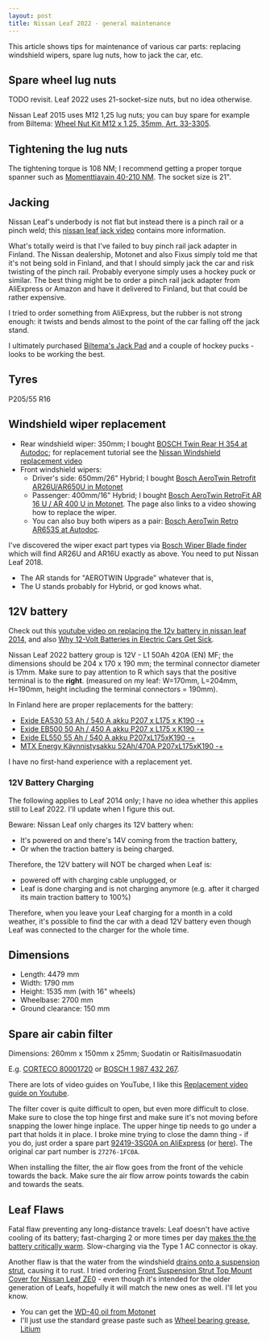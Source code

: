 ```yaml
---
layout: post
title: Nissan Leaf 2022 - general maintenance
---
```


This article shows tips for maintenance of various car parts: replacing windshield
wipers, spare lug nuts, how to jack the car, etc.

## Spare wheel lug nuts

TODO revisit. Leaf 2022 uses 21-socket-size nuts, but no idea otherwise.

Nissan Leaf 2015 uses M12 1,25 lug nuts; you can buy spare for example from
Biltema: [Wheel Nut Kit M12 x 1,25, 35mm, Art. 33-3305](https://www.biltema.fi/en-fi/car---mc/styling/exterior-styling/wheel-nuts-10-pcs-2000019355).

## Tightening the lug nuts

The tightening torque is 108 NM; I recommend getting a proper torque spanner
such as [Momenttiavain 40-210 NM](https://www.biltema.fi/tyokalut/kasityokalut/hylsytyokalut/momenttiavaimet/momenttiavain-12-2000020911).
The socket size is 21".

## Jacking

Nissan Leaf's underbody is not flat but instead there is a pinch rail or
a pinch weld; this [nissan leaf jack video](https://www.youtube.com/watch?v=abbDGR60NsE)
contains more information.

What's totally weird is that I've failed to buy pinch rail jack adapter in Finland.
The Nissan dealership, Motonet and also Fixus simply told me that it's not being
sold in Finland, and that I should simply jack the car and risk twisting of the pinch rail.
Probably everyone simply uses a hockey puck or similar. The best thing
might be to order a pinch rail jack adapter from AliExpress or Amazon and have
it delivered to Finland, but that could be rather expensive.

I tried to order something from AliExpress, but the rubber is not strong enough:
it twists and bends almost to the point of the car falling off the jack stand.

I ultimately purchased [Biltema's Jack Pad](https://www.biltema.fi/autoilu---mp/korjaamovarusteet/nostotyokalut/tunkit/jack-pad-2000017051)
and a couple of hockey pucks - looks to be working the best.

## Tyres

P205/55 R16

## Windshield wiper replacement

* Rear windshield wiper: 350mm; I bought [BOSCH Twin Rear H 354 at Autodoc](https://www.autodoc.fi/bosch/1194143);
  for replacement tutorial see the [Nissan Windshield replacement video](https://www.youtube.com/watch?v=lTsL6_ILutM)
* Front windshield wipers:
   * Driver's side: 650mm/26" Hybrid; I bought [Bosch AeroTwin Retrofit AR26U/AR650U in Motonet](https://www.motonet.fi/fi/tuote/120192/Bosch-AeroTwin-RetroFit-AR26U--AR650U-tuulilasinpyyhin-65-cm)
   * Passenger: 400mm/16" Hybrid; I bought [Bosch AeroTwin RetroFit AR 16 U / AR 400 U in Motonet](https://www.motonet.fi/fi/tuote/120184/Bosch-AeroTwin-RetroFit-AR16U--AR400U-tuulilasinpyyhin-40-cm).
     The page also links to a video showing how to replace the wiper.
   * You can also buy both wipers as a pair: [Bosch AeroTwin Retro AR653S at Autodoc](https://www.autodoc.fi/bosch/1194314).

I've discovered the wiper exact part types via [Bosch Wiper Blade finder](https://www.boschwiperblades.com/)
which will find AR26U and AR16U exactly as above. You need to put Nissan Leaf 2018.

* The AR stands for "AEROTWIN Upgrade" whatever that is,
* The U stands probably for Hybrid, or god knows what.

## 12V battery

Check out this [youtube video on replacing the 12v battery in nissan leaf 2014](https://www.youtube.com/watch?v=sS3ssRpJYdg),
and also [Why 12-Volt Batteries in Electric Cars Get Sick](https://www.youtube.com/watch?v=pu30bchGu50).

Nissan Leaf 2022 battery group is 12V - L1 50Ah 420A (EN) MF; the dimensions should be 204 x 170 x 190 mm; the terminal connector diameter is 17mm. Make sure to pay attention to R which says that
the positive terminal is to the **right**. (measured on my leaf: W=170mm, L=204mm, H=190mm, height including the terminal connectors = 190mm).

In Finland here are proper replacements for the battery:

* [Exide EA530 53 Ah / 540 A akku P207 x L175 x K190 -+](https://www.motonet.fi/tuote/exide-ea530-53-ah-540-a-akku-p207-x-l175-x-k190?product=90-01738)
* [Exide EB500 50 Ah / 450 A akku P207 x L175 x K190 -+](https://www.motonet.fi/tuote/exide-eb500-50-ah-450-a-akku-p207-x-l175-x-k190?product=90-9505)
* [Exide EL550 55 Ah / 540 A akku P207xL175xK190 -+](https://www.motonet.fi/tuote/exide-el550-55-ah-540-a-akku-p207xl175xk190?product=90-01897)
* [MTX Energy Käynnistysakku 52Ah/470A P207xL175xK190 -+](https://www.motonet.fi/tuote/mtx-energy-kaynnistysakku-52ah470a-p207xl175xk190?product=90-01421)

I have no first-hand experience with a replacement yet.

### 12V Battery Charging

The following applies to Leaf 2014 only; I have no idea whether this applies still to Leaf 2022. I'll update when I figure this out.

Beware: Nissan Leaf only charges its 12V battery when:
* It's powered on and there's 14V coming from the traction battery,
* Or when the traction battery is being charged.

Therefore, the 12V battery will NOT be charged when Leaf is:
* powered off with charging cable unplugged, or
* Leaf is done charging and is not charging anymore (e.g. after it charged its main traction battery to 100%)

Therefore, when you leave your Leaf charging for a month in a cold weather,
it's possible to find the car with a dead 12V battery even though Leaf was connected
to the charger for the whole time.

## Dimensions

* Length: 4479 mm
* Width: 1790 mm
* Height: 1535 mm (with 16" wheels)
* Wheelbase: 2700 mm
* Ground clearance: 150 mm

## Spare air cabin filter

Dimensions: 260mm x 150mm x 25mm; Suodatin or Raitisilmasuodatin

E.g. [CORTECO 80001720](https://www.autodoc.fi/corteco/2103771) or [BOSCH 1 987 432 267](https://www.autodoc.fi/bosch/7448896).

There are lots of video guides on YouTube, I like this [Replacement video guide on Youtube](https://www.youtube.com/watch?v=i_07YvqB10Y).

The filter cover is quite difficult to open, but even more difficult to close. Make sure to close the top hinge
first and make sure it's not moving before snapping the lower hinge inplace.
The upper hinge tip needs to go under a part that holds it in place. I broke mine trying to close the damn thing -
if you do, just order a spare part [92419-3SG0A on AliExpress](https://www.aliexpress.com/item/1005006776807804.html) (or [here](https://www.aliexpress.com/item/1005006776972392.html)).
The original car part number is `27276-1FC0A`.

When installing the filter, the air flow goes from the front of the vehicle towards the back. Make sure
the air flow arrow points towards the cabin and towards the seats.

## Leaf Flaws

Fatal flaw preventing any long-distance travels: Leaf doesn't have active cooling of its battery;
fast-charging 2 or more times per day [makes the the battery critically warm](https://www.youtube.com/watch?v=L1Wf04npzMw).
Slow-charging via the Type 1 AC connector is okay.

Another flaw is that the water from the windshield [drains onto a suspension strut](https://www.youtube.com/watch?v=IaTP5wfawTw),
causing it to rust. I tried ordering [Front Suspension Strut Top Mount Cover for Nissan Leaf ZE0](https://www.aliexpress.com/item/1005006439525971.html) -
even though it's intended for the older generation of Leafs, hopefully it will match the new ones as well. I'll let you know.

- You can get the [WD-40 oil from Motonet](https://www.motonet.fi/tuote/wd40-monitoimioljy-200-ml?product=60-8040)
- I'll just use the standard grease paste such as [Wheel bearing grease, Litium](https://www.biltema.fi/en-fi/car-care/lubrication/grease/wheel-bearing-grease-100-g-2000017180)
